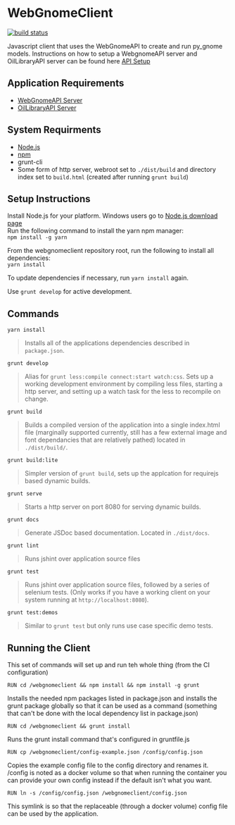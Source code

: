 WebGnomeClient
==============
[![build status](https://ci.orr.noaa.gov/projects/2/status.png?ref=master)](https://ci.orr.noaa.gov/projects/2?ref=master)

Javascript client that uses the WebGnomeAPI to create and run py_gnome models. Instructions on how to setup a WebgnomeAPI server and OilLibraryAPI server can be found here [API Setup](API_SETUP.md)

## Application Requirements
* [WebGnomeAPI Server](https://gitlab.orr.noaa.gov/gnome/webgnomeapi.git)
* [OilLibraryAPI Server](https://gitlab.orr.noaa.gov/gnome/oillibraryapi.git)

## System Requirments
* [Node.js](http://nodejs.org/)
* [npm](http://www.npmjs.org/)
* grunt-cli
* Some form of http server, webroot set to `./dist/build` and directory index set to `build.html` (created after running `grunt build`)

## Setup Instructions
Install Node.js for your platform. Windows users go to [Node.js download page](http://nodejs.org/en/download)  
Run the following command to install the yarn npm manager:  
`npm install -g yarn`

From the webgnomeclient repository root, run the following to install all dependencies:  
`yarn install`

To update dependencies if necessary, run `yarn install` again. 

Use `grunt develop` for active development.  

## Commands
`yarn install`
> Installs all of the applications dependencies described in `package.json`.

`grunt develop`
> Alias for `grunt less:compile connect:start watch:css`. Sets up a working development environment by compiling less files, starting a http server, and setting up a watch task for the less to recompile on change.


`grunt build`
> Builds a compiled version of the application into a single index.html file (marginally supported currently, still has a few external image and font dependancies that are relatively pathed) located in `./dist/build/`.

`grunt build:lite`
> Simpler version of `grunt build`, sets up the applcation for requirejs based dynamic builds.

`grunt serve`
> Starts a http server on port 8080 for serving dynamic builds.

`grunt docs`
> Generate JSDoc based documentation. Located in `./dist/docs`.

`grunt lint`
> Runs jshint over application source files

`grunt test`
> Runs jshint over application source files, followed by a series of selenium tests. (Only works if you have a working client on your system running at `http://localhost:8080`).

`grunt test:demos`
> Similar to `grunt test` but only runs use case specific demo tests.

## Running the Client

This set of commands will set up and run teh whole thing (from the CI configuration)


`RUN cd /webgnomeclient && npm install && npm install -g grunt`

Installs the needed npm packages listed in package.json and installs the grunt package globally so that it can be used as a command (something that can't be done with the local dependency list in package.json)

`RUN cd /webgnomeclient && grunt install`

Runs the grunt install command that's configured in gruntfile.js

`RUN cp /webgnomeclient/config-example.json /config/config.json`

Copies the example config file to the config directory and renames it. /config is noted as a docker volume so that when running the container you can provide your own config instead if the default isn't what you want.

`RUN ln -s /config/config.json /webgnomeclient/config.json`

This symlink is so that the replaceable (through a docker volume) config file can be used by the application.

